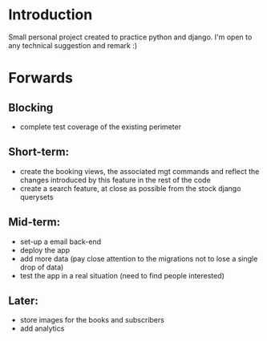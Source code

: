 # Introduction 
Small personal project created to practice python and django.
I'm open to any technical suggestion and remark :)


# Forwards

## Blocking
- complete test coverage of the existing perimeter

## Short-term:
- create the booking views, the associated mgt commands and reflect the changes introduced by this feature in the rest of the code
- create a search feature, at close as possible from the stock django querysets

## Mid-term:
- set-up a email back-end
- deploy the app
- add more data (pay close attention to the migrations not to lose a single drop of data)
- test the app in a real situation (need to find people interested)

## Later:
- store images for the books and subscribers
- add analytics
